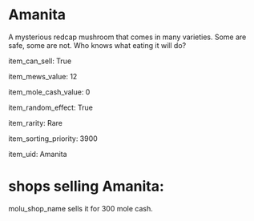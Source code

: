 # Amanita

A mysterious redcap mushroom that comes in many varieties. Some are safe, some are not. Who knows what eating it will do?

item_can_sell: True

item_mews_value: 12

item_mole_cash_value: 0

item_random_effect: True

item_rarity: Rare

item_sorting_priority: 3900

item_uid: Amanita

# shops selling Amanita:

molu_shop_name sells it for 300 mole cash.